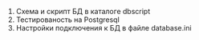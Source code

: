 ﻿1. Схема и скрипт БД в каталоге dbscript
2. Тестированость на Postgresql
3. Настройки подключения к БД в файле database.ini